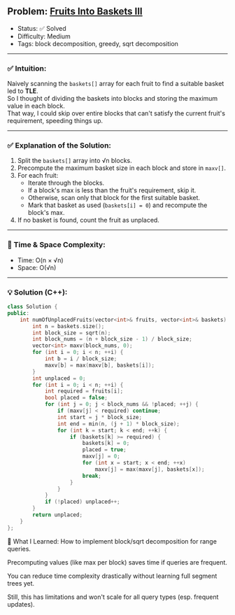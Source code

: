 ## Problem: [Fruits Into Baskets III](https://leetcode.com/problems/fruits-into-baskets-iii)
- Status: ✅ Solved  
- Difficulty: Medium  
- Tags: block decomposition, greedy, sqrt decomposition  

---

### ✅ Intuition:
Naively scanning the `baskets[]` array for each fruit to find a suitable basket led to **TLE**.  
So I thought of dividing the baskets into blocks and storing the maximum value in each block.  
That way, I could skip over entire blocks that can't satisfy the current fruit's requirement, speeding things up.

---

### ✅ Explanation of the Solution:
1. Split the `baskets[]` array into √n blocks.
2. Precompute the maximum basket size in each block and store in `maxv[]`.
3. For each fruit:
   - Iterate through the blocks.
   - If a block's max is less than the fruit's requirement, skip it.
   - Otherwise, scan only that block for the first suitable basket.
   - Mark that basket as used (`baskets[i] = 0`) and recompute the block's max.
4. If no basket is found, count the fruit as unplaced.

---

### 🧠 Time & Space Complexity:
- Time: O(n × √n)  
- Space: O(√n)

---

### 💡 Solution (C++):
```cpp
class Solution {
public:
    int numOfUnplacedFruits(vector<int>& fruits, vector<int>& baskets) {
        int n = baskets.size();
        int block_size = sqrt(n);
        int block_nums = (n + block_size - 1) / block_size;
        vector<int> maxv(block_nums, 0);
        for (int i = 0; i < n; ++i) {
            int b = i / block_size;
            maxv[b] = max(maxv[b], baskets[i]);
        }
        int unplaced = 0;
        for (int i = 0; i < n; ++i) {
            int required = fruits[i];
            bool placed = false;
            for (int j = 0; j < block_nums && !placed; ++j) {
                if (maxv[j] < required) continue;
                int start = j * block_size;
                int end = min(n, (j + 1) * block_size);
                for (int k = start; k < end; ++k) {
                    if (baskets[k] >= required) {
                        baskets[k] = 0;
                        placed = true;
                        maxv[j] = 0;
                        for (int x = start; x < end; ++x)
                            maxv[j] = max(maxv[j], baskets[x]);
                        break;
                    }
                }
            }
            if (!placed) unplaced++;
        }
        return unplaced;
    }
};
```
🧾 What I Learned:
How to implement block/sqrt decomposition for range queries.

Precomputing values (like max per block) saves time if queries are frequent.

You can reduce time complexity drastically without learning full segment trees yet.

Still, this has limitations and won't scale for all query types (esp. frequent updates).

